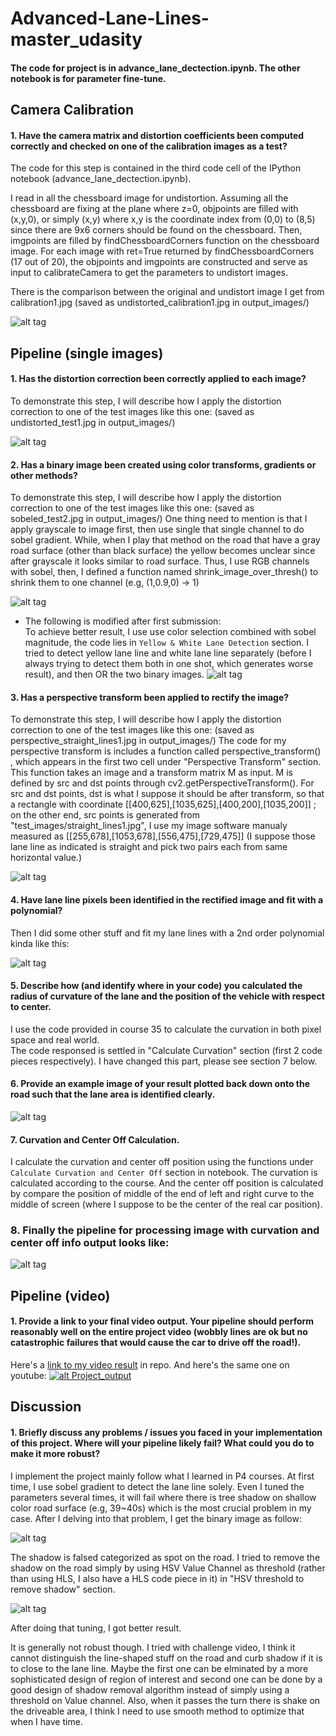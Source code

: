 # Advanced-Lane-Lines-master_udasity
#### The code for project is in advance_lane_dectection.ipynb. The other notebook is for parameter fine-tune.

## Camera Calibration
#### 1. Have the camera matrix and distortion coefficients been computed correctly and checked on one of the calibration images as a test?

The code for this step is contained in the third code cell of the IPython notebook (advance_lane_dectection.ipynb).

I read in all the chessboard image for undistortion. Assuming all the chessboard are fixing at the plane where z=0, objpoints are filled with (x,y,0), or simply (x,y) where x,y is the coordinate index from (0,0) to (8,5) since there are 9x6 corners should be found on the chessboard. Then, imgpoints are filled by findChessboardCorners function on the chessboard image. For each image with ret=True returned by findChessboardCorners (17 out of 20), the objpoints and imgpoints are constructed and serve as input to calibrateCamera to get the parameters to undistort images.

There is the comparison between the original and undistort image I get from calibration1.jpg (saved as undistorted_calibration1.jpg in output_images/)  

![alt tag](https://raw.githubusercontent.com/qitong/SDC-P4/master/output_images/comparison_undistort.png)

## Pipeline (single images)

#### 1. Has the distortion correction been correctly applied to each image?

To demonstrate this step, I will describe how I apply the distortion correction to one of the test images like this
one: (saved as undistorted_test1.jpg in output_images/)

![alt tag](https://raw.githubusercontent.com/qitong/SDC-P4/master/output_images/undistort_test1_comparison.png)

#### 2. Has a binary image been created using color transforms, gradients or other methods?

To demonstrate this step, I will describe how I apply the distortion correction to one of the test images like this
one: (saved as sobeled_test2.jpg in output_images/)
One thing need to mention is that I apply grayscale to image first, then use single that single channel to do sobel gradient. While, when I play that method on the road that have a gray road surface (other than black surface) the yellow becomes unclear since after grayscale it looks similar to road surface. Thus, I use RGB channels with sobel, then, I defined a function named shrink_image_over_thresh() to shrink them to one channel (e.g, (1,0.9,0) -> 1)  

![alt tag](https://raw.githubusercontent.com/qitong/SDC-P4/master/output_images/sobel_comparison.png)

* The following is modified after first submission:  
To achieve better result, I use use color selection combined with sobel magnitude, the code lies in `Yellow & White Lane Detection` section. I tried to detect yellow lane line and white lane line separately (before I always trying to detect them both in one shot, which generates worse result), and then OR the two binary images.
![alt tag](https://raw.githubusercontent.com/qitong/SDC-P4/master/output_images/color_hsv_selection.png)


#### 3. Has a perspective transform been applied to rectify the image?

To demonstrate this step, I will describe how I apply the distortion correction to one of the test images like this
one: (saved as perspective_straight_lines1.jpg in output_images/)
The code for my perspective transform is includes a function called perspective_transform() , which appears in the first two cell under "Perspective Transform" section. This function takes an image and a transform matrix M as input. M is defined by src and dst points through cv2.getPerspectiveTransform(). For src and dst points, dst is what I suppose it should be after transform, so that a rectangle with coordinate [[400,625],[1035,625],[400,200],[1035,200]] ; on the other end, src points is generated from "test_images/straight_lines1.jpg", I use my image software manualy measured as [[255,678],[1053,678],[556,475],[729,475]] (I suppose those lane line as indicated is straight and pick two pairs each from same horizontal value.)

![alt tag](https://raw.githubusercontent.com/qitong/SDC-P4/master/output_images/perspective_comparison.png)

#### 4. Have lane line pixels been identified in the rectified image and fit with a polynomial?
Then I did some other stuff and fit my lane lines with a 2nd order polynomial kinda like this:

![alt tag](https://raw.githubusercontent.com/qitong/SDC-P4/master/output_images/polyfit_demonstration.png)

#### 5. Describe how (and identify where in your code) you calculated the radius of curvature of the lane and the position of the vehicle with respect to center.

I use the code provided in course 35 to calculate the curvation in both pixel space and real world.  
The code responsed is settled in "Calculate Curvation" section (first 2 code pieces respectively). I have changed this part, please see section 7 below.

#### 6. Provide an example image of your result plotted back down onto the road such that the lane area is identified clearly.

![alt tag](https://raw.githubusercontent.com/qitong/SDC-P4/master/output_images/drawback_on_road_demonstration.png)

#### 7. Curvation and Center Off Calculation.
I calculate the curvation and center off position using the functions under `Calculate Curvation and Center Off` section in notebook. The curvation is calculated according to the course. And the center off position is calculated by compare the position of middle of the end of left and right curve to the middle of screen (where I suppose to be the center of the real car position).  

### 8. Finally the pipeline for processing image with curvation and center off info output looks like:

![alt tag](https://raw.githubusercontent.com/qitong/SDC-P4/master/output_images/final_processing_image.png)


## Pipeline (video)
#### 1. Provide a link to your final video output. Your pipeline should perform reasonably well on the entire project video (wobbly lines are ok but no catastrophic failures that would cause the car to drive off the road!).  
Here's a [link to my video result](https://raw.githubusercontent.com/qitong/SDC-P4/master/project_out.mp4) in repo.
And here's the same one on youtube:
[![alt Project_output](https://img.youtube.com/vi/286CATfcGU8/0.jpg)](https://youtu.be/286CATfcGU8)

## Discussion
#### 1. Briefly discuss any problems / issues you faced in your implementation of this project. Where will your pipeline likely fail? What could you do to make it more robust?  

I implement the project mainly follow what I learned in P4 courses. 
At first time, I use sobel gradient to detect the lane line solely. Even I tuned the parameters several times, it will fail where there is tree shadow on shallow color road surface (e.g, 39~40s) which is the most crucial problem in my case. After I delving into that problem, I get the binary image as follow:  

![alt tag](https://raw.githubusercontent.com/qitong/SDC-P4/master/output_images/pure_sobel_binary.png)

The shadow is falsed categorized as spot on the road. I tried to remove the shadow on the road simply by using HSV Value Channel as threshold (rather than using HLS, I also have a HLS code piece in it) in "HSV threshold to remove shadow" section.

![alt tag](https://raw.githubusercontent.com/qitong/SDC-P4/master/output_images/with_HSV_binary.png)

After doing that tuning, I got better result.

It is generally not robust though. I tried with challenge video, I think it cannot distinguish the line-shaped stuff on the road and curb shadow if it is to close to the lane line. Maybe the first one can be elminated by a more sophisticated design of region of interest and second one can be done by a good design of shadow removal algorithm instead of simply using a threshold on Value channel.
Also, when it passes the turn there is shake on the driveable area, I think I need to use smooth method to optimize that when I have time.
